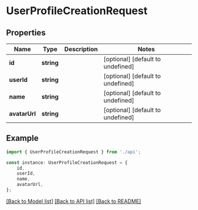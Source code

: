 # UserProfileCreationRequest


## Properties

Name | Type | Description | Notes
------------ | ------------- | ------------- | -------------
**id** | **string** |  | [optional] [default to undefined]
**userId** | **string** |  | [optional] [default to undefined]
**name** | **string** |  | [optional] [default to undefined]
**avatarUrl** | **string** |  | [optional] [default to undefined]

## Example

```typescript
import { UserProfileCreationRequest } from './api';

const instance: UserProfileCreationRequest = {
    id,
    userId,
    name,
    avatarUrl,
};
```

[[Back to Model list]](../README.md#documentation-for-models) [[Back to API list]](../README.md#documentation-for-api-endpoints) [[Back to README]](../README.md)

